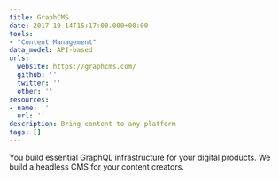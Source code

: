 ```yaml
---
title: GraphCMS
date: 2017-10-14T15:17:00.000+00:00
tools:
- "Content Management"
data_model: API-based
urls:
  website: https://graphcms.com/
  github: ''
  twitter: ''
  other: ''
resources:
- name: ''
  url: ''
description: Bring content to any platform
tags: []
---
```

You build essential GraphQL infrastructure for your digital products. We build a headless CMS for your content creators.
